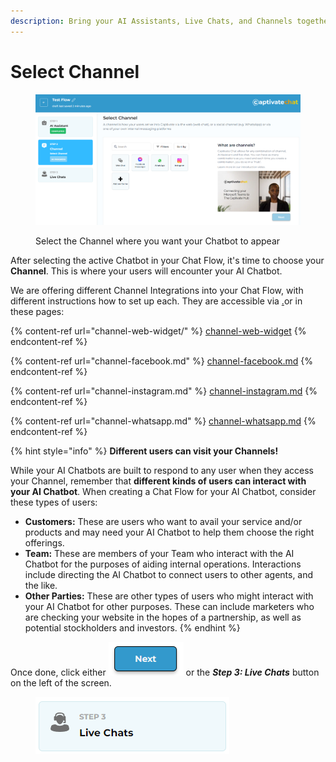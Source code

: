 ```yaml
---
description: Bring your AI Assistants, Live Chats, and Channels together in one system
---
```


# Select Channel

<figure><img src="../../../.gitbook/assets/image (20) (1) (1).png" alt=""><figcaption><p>Select the Channel where you want your Chatbot to appear</p></figcaption></figure>

After selecting the active Chatbot in your Chat Flow, it's time to choose your **Channel**. This is where your users will encounter your AI Chatbot.&#x20;

We are offering different Channel Integrations into your Chat Flow, with different instructions how to set up each. They are accessible via [.](./ "mention")or in these pages:

{% content-ref url="channel-web-widget/" %}
[channel-web-widget](channel-web-widget/)
{% endcontent-ref %}

{% content-ref url="channel-facebook.md" %}
[channel-facebook.md](channel-facebook.md)
{% endcontent-ref %}

{% content-ref url="channel-instagram.md" %}
[channel-instagram.md](channel-instagram.md)
{% endcontent-ref %}

{% content-ref url="channel-whatsapp.md" %}
[channel-whatsapp.md](channel-whatsapp.md)
{% endcontent-ref %}

{% hint style="info" %}
**Different users can visit your Channels!**

While your AI Chatbots are built to respond to any user when they access your Channel, remember that **different kinds of users can interact with your AI Chatbot**. When creating a Chat Flow for your AI Chatbot, consider these types of users:

* **Customers:** These are users who want to avail your service and/or products and may need your AI Chatbot to help them choose the right offerings.
* **Team:** These are members of your Team who interact with the AI Chatbot for the purposes of aiding internal operations. Interactions include directing the AI Chatbot to connect users to other agents, and the like.
* **Other Parties:** These are other types of users who might interact with your AI Chatbot for other purposes. These can include marketers who are checking your website in the hopes of a partnership, as well as potential stockholders and investors.
{% endhint %}

Once done, click either ![](<../../../.gitbook/assets/image (159).png>) or the _**Step 3: Live Chats**_ button on the left of the screen.

<figure><img src="../../../.gitbook/assets/image (158).png" alt=""><figcaption></figcaption></figure>
